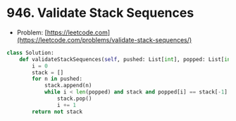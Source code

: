 # 946. Validate Stack Sequences

- Problem: [https://leetcode.com](https://leetcode.com/problems/validate-stack-sequences/)

```python
class Solution:
    def validateStackSequences(self, pushed: List[int], popped: List[int]) -> bool:
        i = 0
        stack = []
        for n in pushed:
            stack.append(n)
            while i < len(popped) and stack and popped[i] == stack[-1]:
                stack.pop()
                i += 1
        return not stack
```